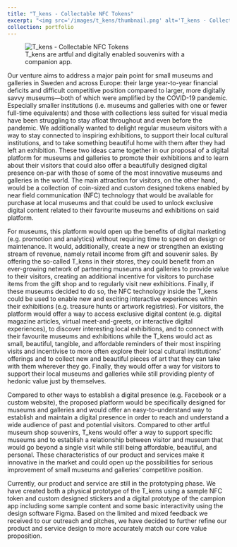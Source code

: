 ```yaml
---
title: "T_kens - Collectable NFC Tokens"
excerpt: "<img src='/images/t_kens/thumbnail.png' alt='T_kens - Collectable NFC Tokens' style='margin-bottom: 0.5rem; border: 1px solid lightgrey; max-height: 500px'><br/>Artful and digitally enabled souvenirs with a companion app."
collection: portfolio
---
```


<figure>
  <img
    src='/images/t_kens/t_kens.gif'
    alt='T_kens - Collectable NFC Tokens'
  />
  <figcaption>
    T_kens are artful and digitally enabled souvenirs with a companion app.
  </figcaption>
</figure>

Our venture aims to address a major pain point for small museums and galleries in Sweden and across Europe: their large year-to-year financial deficits and difficult competitive position compared to larger, more digitally savvy museums—both of which were amplified by the COVID-19 pandemic. Especially smaller institutions (i.e. museums and galleries with one or fewer full-time equivalents) and those with collections less suited for visual media have been struggling to stay afloat throughout and even before the pandemic. We additionally wanted to delight regular museum visitors with a way to stay connected to inspiring exhibitions, to support their local cultural institutions, and to take something beautiful home with them after they had left an exhibition. These two ideas came together in our proposal of a digital platform for museums and galleries to promote their exhibitions and to learn about their visitors that could also offer a beautifully designed digital presence on-par with those of some of the most innovative museums and galleries in the world. The main attraction for visitors, on the other hand, would be a collection of coin-sized and custom designed tokens enabled by near field communication (NFC) technology that would be available for purchase at local museums and that could be used to unlock exclusive digital content related to their favourite museums and exhibitions on said platform.

For museums, this platform would open up the benefits of digital marketing (e.g. promotion and analytics) without requiring time to spend on design or maintenance. It would, additionally, create a new or strengthen an existing stream of revenue, namely retail income from gift and souvenir sales. By offering the so-called T_kens in their stores, they could benefit from an ever-growing network of partnering museums and galleries to provide value to their visitors, creating an additional incentive for visitors to purchase items from the gift shop and to regularly visit new exhibitions. Finally, if these museums decided to do so, the NFC technology inside the T_kens could be used to enable new and exciting interactive experiences within their exhibitions (e.g. treasure hunts or artwork registries). For visitors, the platform would offer a way to access exclusive digital content (e.g. digital magazine articles, virtual meet-and-greets, or interactive digital experiences), to discover interesting local exhibitions, and to connect with their favourite museums and exhibitions while the T_kens would act as small, beautiful, tangible, and affordable reminders of their most inspiring visits and incentivise to more often explore their local cultural institutions’ offerings and to collect new and beautiful pieces of art that they can take with them wherever they go. Finally, they would offer a way for visitors to support their local museums and galleries while still providing plenty of hedonic value just by themselves.

Compared to other ways to establish a digital presence (e.g. Facebook or a custom website), the proposed platform would be specifically designed for museums and galleries and would offer an easy-to-understand way to establish and maintain a digital presence in order to reach and understand a wide audience of past and potential visitors. Compared to other artful museum shop souvenirs, T_kens would offer a way to support specific museums and to establish a relationship between visitor and museum that would go beyond a single visit while still being affordable, beautiful, and personal. These characteristics of our product and services make it innovative in the market and could open up the possibilities for serious improvement of small museums and galleries’ competitive position.

Currently, our product and service are still in the prototyping phase. We have created both a physical prototype of the T_kens using a sample NFC token and custom designed stickers and a digital prototype of the campion app including some sample content and some basic interactivity using the design software Figma. Based on the limited and mixed feedback we received to our outreach and pitches, we have decided to further refine our product and service design to more accurately match our core value proposition.
